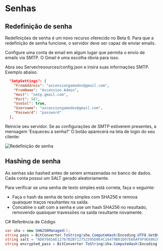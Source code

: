 # Senhas

## Redefinição de senha

Redefinições de senha é um novo recurso oferecido no Beta 6. Para que a redefinição de senha funcione, o servidor deve ser capaz de enviar emails.

Configure uma conta de email em algum lugar que permita o envio de emails via SMTP. O Gmail é uma escolha óbvia para isso.

Abra seu Server/resources/config.json e insira suas informações SMTP. Exemplo abaixo.

```json
  "SmtpSettings": {
    "FromAddress": "ascensiongamedev@gmail.com",
    "FromName": "Ascension Admin",
    "Host": "smtp.gmail.com",
    "Port": 587,
    "UseSsl": true,
    "Username": "ascensiongamedev@gmail.com",
    "Password": "password"
  },
```

Reinicie seu servidor. Se as configurações de SMTP estiverem presentes, a mensagem 'Esqueceu a senha?' O botão aparecerá na tela de login do seu cliente:

![Redefinição de senha](https://www.ascensiongamedev.com/resources/filehost/c7e2072b2697c3462423bf1b7903a295.png)

## Hashing de senha

As senhas são hashed antes de serem armazenadas no banco de dados. Cada conta possui um SALT gerado aleatoriamente.

Para verificar se uma senha de texto simples está correta, faça o seguinte:

- Faça o hash da senha de texto simples com SHA256 e remova quaisquer traços resultantes na saída.
- Concatine o salt com a senha e use um hash SHA256 no resultado, removendo quaisquer travessões na saída resultante novamente.

C# Referência de Código

```cs
var sha = new SHA256Managed();
string pass = BitConverter.ToString(sha.ComputeHash(Encoding.UTF8.GetBytes("plaintext_password"))).Replace("-", "");
string salt = "AD07665AE12767B2B712752595D0E4C16479B01D07E66AF9F9E6081C811C4C21";  //Salt retirado do banco de dados
string encrypted_pass = BitConverter.ToString(sha.ComputeHash(Encoding.UTF8.GetBytes(pass + salt))).Replace("-", "");
```
